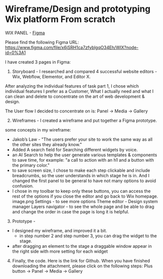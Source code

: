 <h1>Wireframe/Design and prototyping Wix platform From scratch</h1>

WIX PANEL - <a href="https://www.figma.com/file/x6jSRH1ca7zfyblgqO34Eh/WIX?node-id=291%3A277">Figma</a>

Please find the following Figma URL:
https://www.figma.com/file/x6jSRH1ca7zfyblgqO34Eh/WIX?node-id=0%3A1

I have created 3 pages in Figma: 

1. Storyboard - 
I researched and compared 4 successful website editors - Wix, Webflow, Elementor, and Editor X.

After analyzing the individual features of task part 1, I chose which individual features I prefer as a Customer, What I actually need and what I can clean and delete to concentrate on the art of web development & design.

The User flow I decided to concentrate on is:
Panel -> Media -> Gallery
 
2. Wireframes - 
I created a wireframe and put together a Figma prototype.

some concepts in my wireframe:
- Jakob’s Law -  "The users prefer your site to work the same way as all the other sites they already know."
-  Added A search field for Searching different widgets by voice.
- an AI Search to help the user generate various templates & components to save time, for example: "a call to action with an h1 and a button with the primary color." 
- to save screen size, I chose to make each step clickable and include breadcrumbs, so the user understands in which stage he is in.
And I changed the first panel to be general to have not many options to avoid confusion. 
- I chose in my toolbar to keep only these buttons, you can access the rest of the options if you close the editor and go back to Wix homepage.  
image.png
Settings - to see more options
Theme editor - Design system manager
Layers navigator - to see the whole page and be able to drag and change the order in case the page is long it is helpful.


3. Prototype - 
- I designed my wireframe, and improved it a bit.
  - in step number 2 and step number 3, you can drag the widget to the stage.
- after dragging an element to the stage a draggable window appear in the right side with more setting for each widget  

4. Finally, the code.
Here is the link for Github.
When you have finished downloading the attachment, please click on the following steps: 
 Plus button -> Panel -> Media -> Gallery
